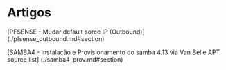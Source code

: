 # Artigos

[PFSENSE - Mudar default sorce IP (Outbound)] (./pfsense_outbound.md#section)

[SAMBA4 - Instalação e Provisionamento do samba 4.13 via Van Belle APT source list] (./samba4_prov.md#section)
